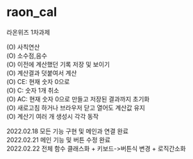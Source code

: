 # raon_cal
라온위즈 1차과제   

(O) 사칙연산   
(O) 소수점,음수    
(O) 이전에 계산했던 기록 저장 및 보이기   
(O) 계산결과 덧붙여서 계산   
(O) CE: 현재 숫자 0으로   
(O) C: 숫자 1개 취소   
(O) AC: 현재 숫자 0으로 만들고 저장된 결과까지 초기화   
(O) 새로고침 하거나 브라우저 닫고 열어도 계산값 유지      
(O) 계산기 여러 개 생성시 각각 동작      

2022.02.18 모든 기능 구현 및 메인과 연결 완료   
2022.02.21 메인 기능 및 버튼 수정 완료   
2022.02.22 전체 함수 클래스화 + 키보드->버튼식 변경 + 로직간소화   